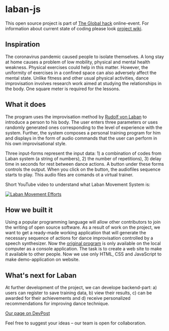 # laban-js

This open source project is part of [The Global hack](https://theglobalhack.com/) online-event. For information about current state of coding please look [project wiki](https://github.com/matyushkin/laban-js/wiki).

## Inspiration
The coronavirus pandemic caused people to isolate themselves. A long stay at home causes a problem of low mobility, physical and mental health weakness. Physical exercises could help in this matter. However, the uniformity of exercises in a confined space can also adversely affect the mental state. Unlike fitness and other usual physical activities, dance improvisation involves research work aimed at studying the relationships in the body. One square meter is required for the lessons.

## What it does
The program uses the improvisation method by [Rudolf von Laban](https://en.wikipedia.org/wiki/Rudolf_von_Laban) to introduce a person to his body. The user enters three parameters or uses randomly generated ones corresponding to the level of experience with the system. Further, the system composes a personal training program for him and displays in the form of audio commands that the user can perform in his own improvisational style.

Three input-forms represent the input data: 1) a combination of codes from Laban system (a string of numbers), 2) the number of repetitions), 3) delay time in seconds for rest between dance actions. A button under these forms controls the output. When you click on the button, the audiofiles sequence starts to play. This audio files are comands ot a virtual trainer.

Short YouTube video to understand what Laban Movement System is:

[![Laban Movement Efforts](http://img.youtube.com/vi/OK-7QhORB9k/0.jpg)](http://www.youtube.com/watch?v=OK-7QhORB9k "Laban Movement Efforts")

## How we built it
Using a popular programming language will allow other contributors to join the writing of open source software.
As a result of work on the project, we want to get a ready-made working application
that will generate the necessary sequence of actions for dance improvisation controlled by a speech synthesizer.
Now the [original program](https://github.com/techandtech/laban) is only available on the local computer as a console application. The task is to create a web site to make it available to other people. Now we use only HTML, CSS and JavaScript to make demo-application on website. 

## What's next for Laban
At further development of the project, we can develope backend-part: a) users can register to save training data, b) view their results, c) can be awarded for their achievements and d) receive personalized recommendations for improving dance technique.

[Our page on DevPost](https://devpost.com/software/laban#updates)

Feel free to suggest your ideas – our team is open for collaboration.

